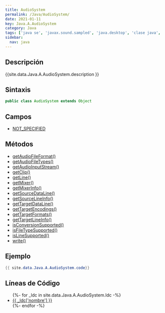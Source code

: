 ```yaml
---
title: AudioSystem
permalink: /Java/AudioSystem/
date: 2021-01-11
key: Java.A.AudioSystem
category: Java
tags: ['java se', 'javax.sound.sampled', 'java.desktop', 'clase java', 'Java 1.3']
sidebar: 
  nav: java
---
```


## Descripción
{{site.data.Java.A.AudioSystem.description }}

## Sintaxis
~~~java
public class AudioSystem extends Object
~~~

## Campos
* [NOT_SPECIFIED](/Java/AudioSystem/NOT_SPECIFIED)

## Métodos
* [getAudioFileFormat()](/Java/AudioSystem/getAudioFileFormat)
* [getAudioFileTypes()](/Java/AudioSystem/getAudioFileTypes)
* [getAudioInputStream()](/Java/AudioSystem/getAudioInputStream)
* [getClip()](/Java/AudioSystem/getClip)
* [getLine()](/Java/AudioSystem/getLine)
* [getMixer()](/Java/AudioSystem/getMixer)
* [getMixerInfo()](/Java/AudioSystem/getMixerInfo)
* [getSourceDataLine()](/Java/AudioSystem/getSourceDataLine)
* [getSourceLineInfo()](/Java/AudioSystem/getSourceLineInfo)
* [getTargetDataLine()](/Java/AudioSystem/getTargetDataLine)
* [getTargetEncodings()](/Java/AudioSystem/getTargetEncodings)
* [getTargetFormats()](/Java/AudioSystem/getTargetFormats)
* [getTargetLineInfo()](/Java/AudioSystem/getTargetLineInfo)
* [isConversionSupported()](/Java/AudioSystem/isConversionSupported)
* [isFileTypeSupported()](/Java/AudioSystem/isFileTypeSupported)
* [isLineSupported()](/Java/AudioSystem/isLineSupported)
* [write()](/Java/AudioSystem/write)

## Ejemplo
~~~java
{{ site.data.Java.A.AudioSystem.code}}
~~~

## Líneas de Código
<ul>
{%- for _ldc in site.data.Java.A.AudioSystem.ldc -%}
   <li>
       <a href="{{_ldc['url'] }}">{{ _ldc['nombre'] }}</a>
   </li>
{%- endfor -%}
</ul>
